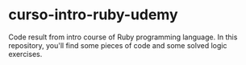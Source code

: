 # curso-intro-ruby-udemy
Code result from intro course of Ruby programming language. In this repository, you'll find some pieces of code and some solved logic exercises.
